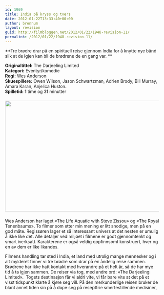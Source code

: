 ```yaml
---
id: 1969
title: India på kryss og tvers
date: 2012-01-22T13:33:40+00:00
author: brennum
layout: revision
guid: http://filmbloggen.net/2012/01/22/1948-revision-11/
permalink: /2012/01/22/1948-revision-11/
---
```

**Tre brødre drar på en spirituell reise gjennom India for å knytte nye bånd slik at de igjen kan bli de brødrene de en gang var. ** 

**Originaltittel:** The Darjeeling Limited  
**Kategori:** Eventyr/komedie  
**Regi:** Wes Anderson  
**Skuespillere:** Owen Wilson, Jason Schwartzman, Adrien Brody, Bill Murray, Amara Karan, Anjelica Huston.  
**Spilletid:** 1 time og 31 minutter

<img style="padding-right: 8px;padding-top: 8px;padding-bottom: 8px" src="http://kino1138.files.wordpress.com/2010/07/2007_the_darjeeling_limited_002.jpg" alt="" width="592" height="362" /> 

Wes Anderson har laget &laquo;The Life Aquatic with Steve Zissou&raquo; og &laquo;The Royal Tenenbaums&raquo;. To filmer som etter min mening er litt snodige, men på en god måte. Regissøren lager et så interessant univers at det nesten er umulig å ikke like det. Alle detaljer ved miljøet i filmene er godt gjennomtenkt og smart iverksatt. Karakterene er også veldig oppfinnsomt konstruert, hver og en av dem er like likandes.

Filmens handling tar sted i India, et land med utrolig mange mennesker og i alt mylderet finner vi tre brødre som drar på en åndelig reise sammen. Brødrene har ikke hatt kontakt med hverandre på et helt år, så de har mye tid å ta igjen sammen. De reiser via tog, med andre ord: &laquo;The Darjeeling Limited&raquo;.  Togets destinasjon får vi aldri vite, vi får bare vite at det på et visst tidspunkt klarte å kjøre seg vill. På den merkunderlige reisen bruker de blant annet tiden sin på å dope seg på reseptfrie smertestillende medisiner,